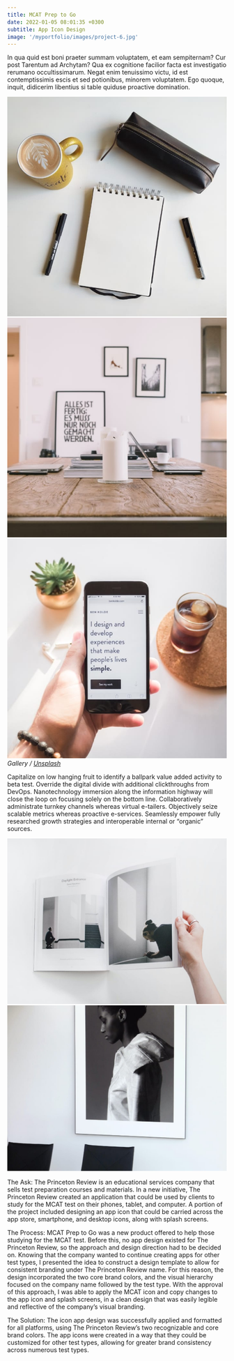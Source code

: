 ```yaml
---
title: MCAT Prep to Go
date: 2022-01-05 08:01:35 +0300
subtitle: App Icon Design
image: '/myportfolio/images/project-6.jpg'
---
```


In qua quid est boni praeter summam voluptatem, et eam sempiternam? Cur post Tarentum ad Archytam? Qua ex cognitione facilior facta est investigatio rerumano occultissimarum. Negat enim tenuissimo victu, id est contemptissimis escis et sed potionibus, minorem voluptatem. Ego quoque, inquit, didicerim libentius si table quiduse proactive domination.

<div class="gallery-box">
  <div class="gallery">
    <img src="/images/project-example-1.jpg" loading="lazy" alt="Project">
    <img src="/images/project-example-2.jpg" loading="lazy" alt="Project">
    <img src="/images/project-example-3.jpg" loading="lazy" alt="Project">
  </div>
  <em>Gallery / <a href="https://unsplash.com/" target="_blank">Unsplash</a></em>
</div>

Capitalize on low hanging fruit to identify a ballpark value added activity to beta test. Override the digital divide with additional clickthroughs from DevOps. Nanotechnology immersion along the information highway will close the loop on focusing solely on the bottom line. Collaboratively administrate turnkey channels whereas virtual e-tailers. Objectively seize scalable metrics whereas proactive e-services. Seamlessly empower fully researched growth strategies and interoperable internal or “organic” sources.

<div class="gallery-box">
  <div class="gallery">
    <img src="/images/project-example-4.jpg" loading="lazy" alt="Project">
    <img src="/images/project-example-5.jpg" loading="lazy" alt="Project">
  </div>
</div>

The Ask: The Princeton Review is an educational services company that sells test preparation courses and materials. In a new initiative, The Princeton Review created an application that could be used by clients to study for the MCAT test on their phones, tablet, and computer. A portion of the project included designing an app icon that could be carried across the app store, smartphone, and desktop icons, along with splash screens. 

The Process: MCAT Prep to Go was a new product offered to help those studying for the MCAT test. Before this, no app design existed for The Princeton Review, so the approach and design direction had to be decided on. Knowing that the company wanted to continue creating apps for other test types, I presented the idea to construct a design template to allow for consistent branding under The Princeton Review name. For this reason, the design incorporated the two core brand colors, and the visual hierarchy focused on the company name followed by the test type. With the approval of this approach, I was able to apply the MCAT icon and copy changes to the app icon and splash screens, in a clean design that was easily legible and reflective of the company’s visual branding. 

The Solution: The icon app design was successfully applied and formatted for all platforms, using The Princeton Review’s two recognizable and core brand colors. The app icons were created in a way that they could be customized for other test types, allowing for greater brand consistency across numerous test types. 